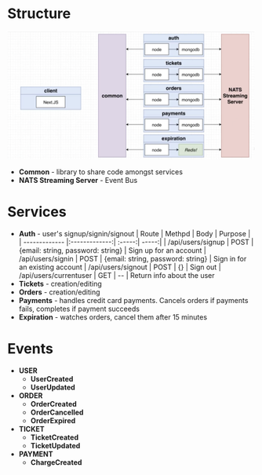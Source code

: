 # Structure

![alt text][structure]

- **Common** - library to share code amongst services
- **NATS Streaming Server** - Event Bus

# Services

- **Auth** - user's signup/signin/signout
  | Route | Methpd | Body | Purpose |
  | ------------- |:-------------:| :-----:| -----:|
  | /api/users/signup | POST | {email: string, password: string} | Sign up for an account
  | /api/users/signin | POST | {email: string, password: string} | Sign in for an existing account
  | /api/users/signout | POST | {} | Sign out
  | /api/users/currentuser | GET | -- | Return info about the user
- **Tickets** - creation/editing
- **Orders** - creation/editing
- **Payments** - handles credit card payments. Cancels orders if payments fails, completes if payment succeeds
- **Expiration** - watches orders, cancel them after 15 minutes

# Events

- **USER**
  - **UserCreated**
  - **UserUpdated**
- **ORDER**
  - **OrderCreated**
  - **OrderCancelled**
  - **OrderExpired**
- **TICKET**
  - **TicketCreated**
  - **TicketUpdated**
- **PAYMENT**
  - **ChargeCreated**

[structure]: ./assets/Screenshot2022-03-01at18.31.48.png 'Structure Image'
